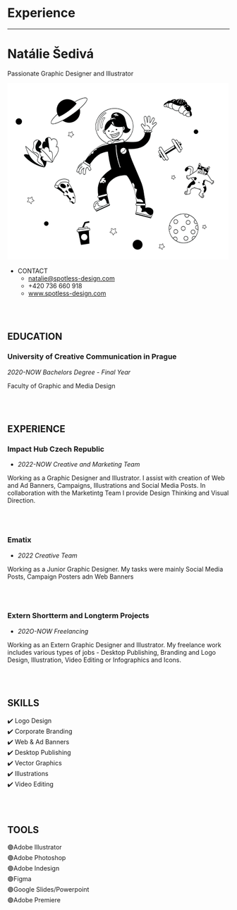 # Experience

- - -

# Natálie Šedivá

Passionate Graphic Designer and Illustrator

![Placeholder for alt text.](profile-pic-2.png)

- CONTACT
    - natalie@spotless-design.com
    - +420 736 660 918
    - www.spotless-design.com

<br>
<br>

## EDUCATION

### University of Creative Communication in Prague
_2020-NOW Bachelors Degree - Final Year_

Faculty of Graphic and Media Design

<br>
<br>

## EXPERIENCE

### Impact Hub Czech Republic
- _2022-NOW Creative and Marketing Team_

Working as a Graphic Designer and Illustrator. I assist with creation of Web and Ad Banners, Campaigns, Illustrations and Social Media Posts.
In collaboration with the Marketintg Team I provide Design Thinking and Visual Direction.

<br>
<br>

### Ematix
- _2022 Creative Team_

Working as a Junior Graphic Designer. My tasks were mainly Social Media Posts, Campaign Posters adn Web Banners

<br>
<br>

### Extern Shortterm and Longterm Projects
- _202O-NOW Freelancing_

Working as an Extern Graphic Designer and Illustrator. My freelance work includes various types of jobs - Desktop Publishing, Branding and Logo Design, Illustration, Video Editing or Infographics and Icons.

<br>
<br>

## SKILLS

✔️ Logo Design<br>
✔️ Corporate Branding<br>
✔️ Web & Ad Banners<br>
✔️ Desktop Publishing<br>
✔️ Vector Graphics<br>
✔️ Illustrations<br>
✔️ Video Editing<br>

<br>
<br>

## TOOLS

🟣Adobe Illustrator<br>
🟣Adobe Photoshop<br>
🟣Adobe Indesign<br>
🟣Figma<br>
🟣Google Slides/Powerpoint<br>
🟣Adobe Premiere<br>



